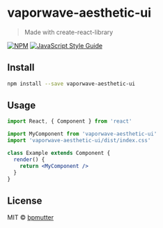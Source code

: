 # vaporwave-aesthetic-ui

> Made with create-react-library

[![NPM](https://img.shields.io/npm/v/vaporwave-aesthetic-ui.svg)](https://www.npmjs.com/package/vaporwave-aesthetic-ui) [![JavaScript Style Guide](https://img.shields.io/badge/code_style-standard-brightgreen.svg)](https://standardjs.com)

## Install

```bash
npm install --save vaporwave-aesthetic-ui
```

## Usage

```jsx
import React, { Component } from 'react'

import MyComponent from 'vaporwave-aesthetic-ui'
import 'vaporwave-aesthetic-ui/dist/index.css'

class Example extends Component {
  render() {
    return <MyComponent />
  }
}
```

## License

MIT © [bpmutter](https://github.com/bpmutter)

